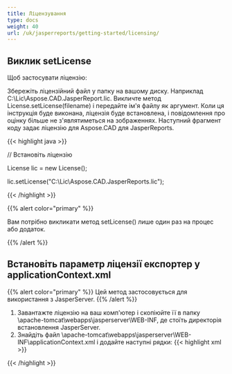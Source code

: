 ```yaml
---
title: Ліцензування
type: docs
weight: 40
url: /uk/jasperreports/getting-started/licensing/
---
```

## **Виклик setLicense**
Щоб застосувати ліцензію:

Збережіть ліцензійний файл у папку на вашому диску. Наприклад C:\Lic\Aspose.CAD.JasperReport.lic.
Викличте метод License.setLicense(filename) і передайте ім'я файлу як аргумент. Коли ця інструкція буде виконана, ліцензія буде встановлена, і повідомлення про оцінку більше не з'являтиметься на зображеннях.
Наступний фрагмент коду задає ліцензію для Aspose.CAD для JasperReports.

{{< highlight java >}}

// Встановіть ліцензію

License lic = new License();

lic.setLicense("C:\Lic\Aspose.CAD.JasperReports.lic");

{{< /highlight >}}

{{% alert color="primary" %}}

Вам потрібно викликати метод setLicense() лише один раз на процес або додаток.

{{% /alert %}}

## **Встановіть параметр ліцензії експортер у applicationContext.xml**
{{% alert color="primary" %}}
Цей метод застосовується для використання з JasperServer.
{{% /alert %}}
1. Завантажте ліцензію на ваш комп'ютер і скопіюйте її в папку \apache-tomcat\webapps\jasperserver\WEB-INF, де стоїть директорія встановлення JasperServer.
2. Знайдіть файл \apache-tomcat\webapps\jasperserver\WEB-INF\applicationContext.xml і додайте наступні рядки:
{{< highlight xml >}}
<bean id="jpgExportParameters" class="com.aspose.cad.jasperreports.jpg.ASJpegExportParametersBean">
    <property name="license" value="C:\jasperserver-7.6\apache-tomcat\webapps\jasperserver\WEB-INFAspose.CAD.JasperReports.lic"/>
</bean>
{{< /highlight >}}
